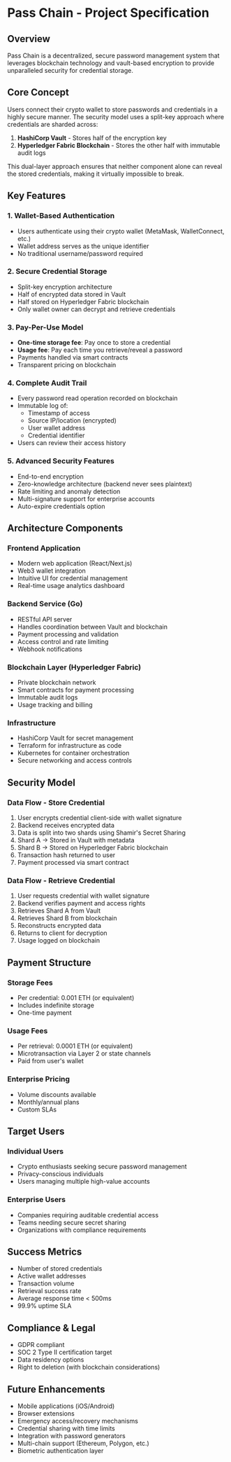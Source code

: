 # Pass Chain - Project Specification

## Overview
Pass Chain is a decentralized, secure password management system that leverages blockchain technology and vault-based encryption to provide unparalleled security for credential storage.

## Core Concept
Users connect their crypto wallet to store passwords and credentials in a highly secure manner. The security model uses a split-key approach where credentials are sharded across:
1. **HashiCorp Vault** - Stores half of the encryption key
2. **Hyperledger Fabric Blockchain** - Stores the other half with immutable audit logs

This dual-layer approach ensures that neither component alone can reveal the stored credentials, making it virtually impossible to break.

## Key Features

### 1. Wallet-Based Authentication
- Users authenticate using their crypto wallet (MetaMask, WalletConnect, etc.)
- Wallet address serves as the unique identifier
- No traditional username/password required

### 2. Secure Credential Storage
- Split-key encryption architecture
- Half of encrypted data stored in Vault
- Half stored on Hyperledger Fabric blockchain
- Only wallet owner can decrypt and retrieve credentials

### 3. Pay-Per-Use Model
- **One-time storage fee**: Pay once to store a credential
- **Usage fee**: Pay each time you retrieve/reveal a password
- Payments handled via smart contracts
- Transparent pricing on blockchain

### 4. Complete Audit Trail
- Every password read operation recorded on blockchain
- Immutable log of:
  - Timestamp of access
  - Source IP/location (encrypted)
  - User wallet address
  - Credential identifier
- Users can review their access history

### 5. Advanced Security Features
- End-to-end encryption
- Zero-knowledge architecture (backend never sees plaintext)
- Rate limiting and anomaly detection
- Multi-signature support for enterprise accounts
- Auto-expire credentials option

## Architecture Components

### Frontend Application
- Modern web application (React/Next.js)
- Web3 wallet integration
- Intuitive UI for credential management
- Real-time usage analytics dashboard

### Backend Service (Go)
- RESTful API server
- Handles coordination between Vault and blockchain
- Payment processing and validation
- Access control and rate limiting
- Webhook notifications

### Blockchain Layer (Hyperledger Fabric)
- Private blockchain network
- Smart contracts for payment processing
- Immutable audit logs
- Usage tracking and billing

### Infrastructure
- HashiCorp Vault for secret management
- Terraform for infrastructure as code
- Kubernetes for container orchestration
- Secure networking and access controls

## Security Model

### Data Flow - Store Credential
1. User encrypts credential client-side with wallet signature
2. Backend receives encrypted data
3. Data is split into two shards using Shamir's Secret Sharing
4. Shard A → Stored in Vault with metadata
5. Shard B → Stored on Hyperledger Fabric blockchain
6. Transaction hash returned to user
7. Payment processed via smart contract

### Data Flow - Retrieve Credential
1. User requests credential with wallet signature
2. Backend verifies payment and access rights
3. Retrieves Shard A from Vault
4. Retrieves Shard B from blockchain
5. Reconstructs encrypted data
6. Returns to client for decryption
7. Usage logged on blockchain

## Payment Structure

### Storage Fees
- Per credential: 0.001 ETH (or equivalent)
- Includes indefinite storage
- One-time payment

### Usage Fees
- Per retrieval: 0.0001 ETH (or equivalent)
- Microtransaction via Layer 2 or state channels
- Paid from user's wallet

### Enterprise Pricing
- Volume discounts available
- Monthly/annual plans
- Custom SLAs

## Target Users

### Individual Users
- Crypto enthusiasts seeking secure password management
- Privacy-conscious individuals
- Users managing multiple high-value accounts

### Enterprise Users
- Companies requiring auditable credential access
- Teams needing secure secret sharing
- Organizations with compliance requirements

## Success Metrics
- Number of stored credentials
- Active wallet addresses
- Transaction volume
- Retrieval success rate
- Average response time < 500ms
- 99.9% uptime SLA

## Compliance & Legal
- GDPR compliant
- SOC 2 Type II certification target
- Data residency options
- Right to deletion (with blockchain considerations)

## Future Enhancements
- Mobile applications (iOS/Android)
- Browser extensions
- Emergency access/recovery mechanisms
- Credential sharing with time limits
- Integration with password generators
- Multi-chain support (Ethereum, Polygon, etc.)
- Biometric authentication layer




